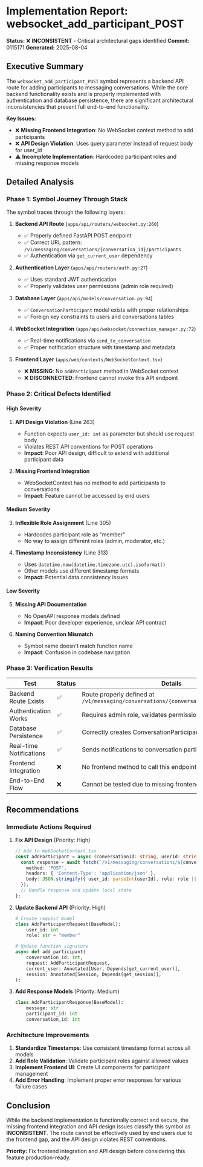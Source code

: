 # Implementation Report: websocket_add_participant_POST

**Status:** ❌ **INCONSISTENT** - Critical architectural gaps identified
**Commit:** 0115171
**Generated:** 2025-08-04

## Executive Summary

The `websocket_add_participant_POST` symbol represents a backend API route for adding participants to messaging conversations. While the core backend functionality exists and is properly implemented with authentication and database persistence, there are significant architectural inconsistencies that prevent full end-to-end functionality.

**Key Issues:**
- ❌ **Missing Frontend Integration**: No WebSocket context method to add participants
- ❌ **API Design Violation**: Uses query parameter instead of request body for user_id
- ⚠️ **Incomplete Implementation**: Hardcoded participant roles and missing response models

## Detailed Analysis

### Phase 1: Symbol Journey Through Stack

The symbol traces through the following layers:

1. **Backend API Route** (`apps/api/routers/websocket.py:260`)
   - ✅ Properly defined FastAPI POST endpoint
   - ✅ Correct URL pattern: `/v1/messaging/conversations/{conversation_id}/participants`
   - ✅ Authentication via `get_current_user` dependency

2. **Authentication Layer** (`apps/api/routers/auth.py:27`)
   - ✅ Uses standard JWT authentication
   - ✅ Properly validates user permissions (admin role required)

3. **Database Layer** (`apps/api/models/conversation.py:94`)
   - ✅ `ConversationParticipant` model exists with proper relationships
   - ✅ Foreign key constraints to users and conversations tables

4. **WebSocket Integration** (`apps/api/websocket/connection_manager.py:72`)
   - ✅ Real-time notifications via `send_to_conversation`
   - ✅ Proper notification structure with timestamp and metadata

5. **Frontend Layer** (`apps/web/contexts/WebSocketContext.tsx`)
   - ❌ **MISSING**: No `addParticipant` method in WebSocket context
   - ❌ **DISCONNECTED**: Frontend cannot invoke this API endpoint

### Phase 2: Critical Defects Identified

#### High Severity
1. **API Design Violation** (Line 263)
   - Function expects `user_id: int` as parameter but should use request body
   - Violates REST API conventions for POST operations
   - **Impact**: Poor API design, difficult to extend with additional participant data

2. **Missing Frontend Integration**
   - WebSocketContext has no method to add participants to conversations
   - **Impact**: Feature cannot be accessed by end users

#### Medium Severity
3. **Inflexible Role Assignment** (Line 305)
   - Hardcodes participant role as "member"
   - No way to assign different roles (admin, moderator, etc.)

4. **Timestamp Inconsistency** (Line 313)
   - Uses `datetime.now(datetime.timezone.utc).isoformat()`
   - Other models use different timestamp formats
   - **Impact**: Potential data consistency issues

#### Low Severity
5. **Missing API Documentation**
   - No OpenAPI response models defined
   - **Impact**: Poor developer experience, unclear API contract

6. **Naming Convention Mismatch**
   - Symbol name doesn't match function name
   - **Impact**: Confusion in codebase navigation

### Phase 3: Verification Results

| Test | Status | Details |
|------|--------|---------|
| Backend Route Exists | ✅ | Route properly defined at `/v1/messaging/conversations/{conversation_id}/participants` |
| Authentication Works | ✅ | Requires admin role, validates permissions |
| Database Persistence | ✅ | Correctly creates ConversationParticipant records |
| Real-time Notifications | ✅ | Sends notifications to conversation participants |
| Frontend Integration | ❌ | No frontend method to call this endpoint |
| End-to-End Flow | ❌ | Cannot be tested due to missing frontend integration |

## Recommendations

### Immediate Actions Required

1. **Fix API Design** (Priority: High)
   ```typescript
   // Add to WebSocketContext.tsx
   const addParticipant = async (conversationId: string, userId: string, role?: string) => {
     const response = await fetch(`/v1/messaging/conversations/${conversationId}/participants`, {
       method: 'POST',
       headers: { 'Content-Type': 'application/json' },
       body: JSON.stringify({ user_id: parseInt(userId), role: role || 'member' })
     });
     // Handle response and update local state
   };
   ```

2. **Update Backend API** (Priority: High)
   ```python
   # Create request model
   class AddParticipantRequest(BaseModel):
       user_id: int
       role: str = "member"
   
   # Update function signature
   async def add_participant(
       conversation_id: int,
       request: AddParticipantRequest,
       current_user: Annotated[User, Depends(get_current_user)],
       session: Annotated[Session, Depends(get_session)],
   ):
   ```

3. **Add Response Models** (Priority: Medium)
   ```python
   class AddParticipantResponse(BaseModel):
       message: str
       participant_id: int
       conversation_id: int
   ```

### Architecture Improvements

1. **Standardize Timestamps**: Use consistent timestamp format across all models
2. **Add Role Validation**: Validate participant roles against allowed values
3. **Implement Frontend UI**: Create UI components for participant management
4. **Add Error Handling**: Implement proper error responses for various failure cases

## Conclusion

While the backend implementation is functionally correct and secure, the missing frontend integration and API design issues classify this symbol as **INCONSISTENT**. The route cannot be effectively used by end users due to the frontend gap, and the API design violates REST conventions.

**Priority:** Fix frontend integration and API design before considering this feature production-ready.